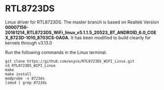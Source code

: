# RTL8723DS

Linux driver for RTL8723DS. The master branch is based on Realtek Version 
**00007156-20161214_RTL8723DS_WiFi_linux_v5.1.1.5_20523_BT_ANDROID_6.0_COEX_8723D-1010_8703CS-0A0A.**
It has been modified to build cleanly for kernels through v3.13.0

Run the following commands in the Linux terminal.

```shell
git clone https://github.com/wsyco/RTL8723DS_WIFI_Linux.git
cd RTL8723DS_WIFI_Linux
make
make install
modprobe -v 8723ds
lsmod | grep 8723ds
```
